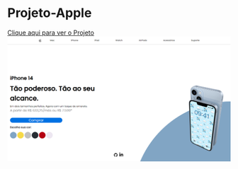 <h1>Projeto-Apple</h1>

<a href="https://ricardoferreira19.github.io/Projeto-Apple/"> Clique aqui para ver o Projeto</a>
<img src="https://github.com/RicardoFerreira19/Projeto-Apple/blob/master/img/Captura%20de%20Tela%20(53).png?raw=true" alt="">
